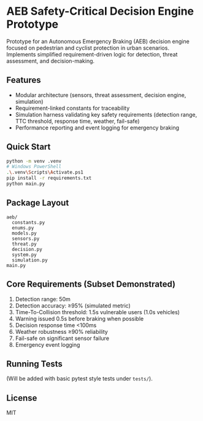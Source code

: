 # AEB Safety-Critical Decision Engine Prototype

Prototype for an Autonomous Emergency Braking (AEB) decision engine focused on pedestrian and cyclist protection in urban scenarios. Implements simplified requirement-driven logic for detection, threat assessment, and decision-making.

## Features
- Modular architecture (sensors, threat assessment, decision engine, simulation)
- Requirement-linked constants for traceability
- Simulation harness validating key safety requirements (detection range, TTC threshold, response time, weather, fail-safe)
- Performance reporting and event logging for emergency braking

## Quick Start
```bash
python -m venv .venv
# Windows PowerShell
.\.venv\Scripts\Activate.ps1
pip install -r requirements.txt
python main.py
```

## Package Layout
```
aeb/
  constants.py
  enums.py
  models.py
  sensors.py
  threat.py
  decision.py
  system.py
  simulation.py
main.py
```

## Core Requirements (Subset Demonstrated)
1. Detection range: 50m
2. Detection accuracy: ≥95% (simulated metric)
4. Time-To-Collision threshold: 1.5s vulnerable users (1.0s vehicles)
5. Warning issued 0.5s before braking when possible
6. Decision response time <100ms
7. Weather robustness ≥90% reliability
10. Fail-safe on significant sensor failure
12. Emergency event logging

## Running Tests
(Will be added with basic pytest style tests under `tests/`).

## License
MIT
